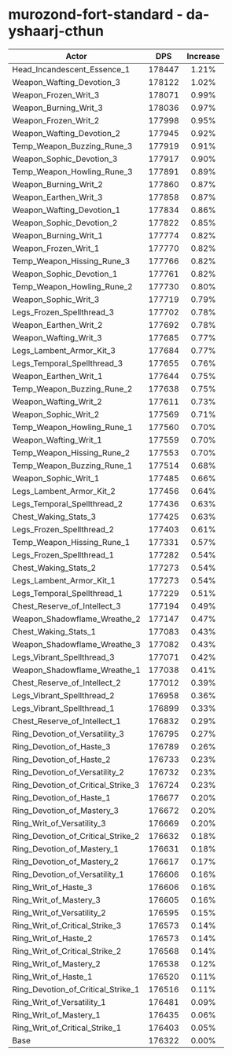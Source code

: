 # murozond-fort-standard - da-yshaarj-cthun
| Actor | DPS | Increase |
|---|:---:|:---:|
|Head_Incandescent_Essence_1|178447|1.21%|
|Weapon_Wafting_Devotion_3|178122|1.02%|
|Weapon_Frozen_Writ_3|178071|0.99%|
|Weapon_Burning_Writ_3|178036|0.97%|
|Weapon_Frozen_Writ_2|177998|0.95%|
|Weapon_Wafting_Devotion_2|177945|0.92%|
|Temp_Weapon_Buzzing_Rune_3|177919|0.91%|
|Weapon_Sophic_Devotion_3|177917|0.90%|
|Temp_Weapon_Howling_Rune_3|177891|0.89%|
|Weapon_Burning_Writ_2|177860|0.87%|
|Weapon_Earthen_Writ_3|177858|0.87%|
|Weapon_Wafting_Devotion_1|177834|0.86%|
|Weapon_Sophic_Devotion_2|177822|0.85%|
|Weapon_Burning_Writ_1|177774|0.82%|
|Weapon_Frozen_Writ_1|177770|0.82%|
|Temp_Weapon_Hissing_Rune_3|177766|0.82%|
|Weapon_Sophic_Devotion_1|177761|0.82%|
|Temp_Weapon_Howling_Rune_2|177730|0.80%|
|Weapon_Sophic_Writ_3|177719|0.79%|
|Legs_Frozen_Spellthread_3|177702|0.78%|
|Weapon_Earthen_Writ_2|177692|0.78%|
|Weapon_Wafting_Writ_3|177685|0.77%|
|Legs_Lambent_Armor_Kit_3|177684|0.77%|
|Legs_Temporal_Spellthread_3|177655|0.76%|
|Weapon_Earthen_Writ_1|177644|0.75%|
|Temp_Weapon_Buzzing_Rune_2|177638|0.75%|
|Weapon_Wafting_Writ_2|177611|0.73%|
|Weapon_Sophic_Writ_2|177569|0.71%|
|Temp_Weapon_Howling_Rune_1|177560|0.70%|
|Weapon_Wafting_Writ_1|177559|0.70%|
|Temp_Weapon_Hissing_Rune_2|177553|0.70%|
|Temp_Weapon_Buzzing_Rune_1|177514|0.68%|
|Weapon_Sophic_Writ_1|177485|0.66%|
|Legs_Lambent_Armor_Kit_2|177456|0.64%|
|Legs_Temporal_Spellthread_2|177436|0.63%|
|Chest_Waking_Stats_3|177425|0.63%|
|Legs_Frozen_Spellthread_2|177403|0.61%|
|Temp_Weapon_Hissing_Rune_1|177331|0.57%|
|Legs_Frozen_Spellthread_1|177282|0.54%|
|Chest_Waking_Stats_2|177273|0.54%|
|Legs_Lambent_Armor_Kit_1|177273|0.54%|
|Legs_Temporal_Spellthread_1|177229|0.51%|
|Chest_Reserve_of_Intellect_3|177194|0.49%|
|Weapon_Shadowflame_Wreathe_2|177147|0.47%|
|Chest_Waking_Stats_1|177083|0.43%|
|Weapon_Shadowflame_Wreathe_3|177082|0.43%|
|Legs_Vibrant_Spellthread_3|177071|0.42%|
|Weapon_Shadowflame_Wreathe_1|177038|0.41%|
|Chest_Reserve_of_Intellect_2|177012|0.39%|
|Legs_Vibrant_Spellthread_2|176958|0.36%|
|Legs_Vibrant_Spellthread_1|176899|0.33%|
|Chest_Reserve_of_Intellect_1|176832|0.29%|
|Ring_Devotion_of_Versatility_3|176795|0.27%|
|Ring_Devotion_of_Haste_3|176789|0.26%|
|Ring_Devotion_of_Haste_2|176733|0.23%|
|Ring_Devotion_of_Versatility_2|176732|0.23%|
|Ring_Devotion_of_Critical_Strike_3|176724|0.23%|
|Ring_Devotion_of_Haste_1|176677|0.20%|
|Ring_Devotion_of_Mastery_3|176672|0.20%|
|Ring_Writ_of_Versatility_3|176669|0.20%|
|Ring_Devotion_of_Critical_Strike_2|176632|0.18%|
|Ring_Devotion_of_Mastery_1|176631|0.18%|
|Ring_Devotion_of_Mastery_2|176617|0.17%|
|Ring_Devotion_of_Versatility_1|176606|0.16%|
|Ring_Writ_of_Haste_3|176606|0.16%|
|Ring_Writ_of_Mastery_3|176605|0.16%|
|Ring_Writ_of_Versatility_2|176595|0.15%|
|Ring_Writ_of_Critical_Strike_3|176573|0.14%|
|Ring_Writ_of_Haste_2|176573|0.14%|
|Ring_Writ_of_Critical_Strike_2|176568|0.14%|
|Ring_Writ_of_Mastery_2|176538|0.12%|
|Ring_Writ_of_Haste_1|176520|0.11%|
|Ring_Devotion_of_Critical_Strike_1|176516|0.11%|
|Ring_Writ_of_Versatility_1|176481|0.09%|
|Ring_Writ_of_Mastery_1|176435|0.06%|
|Ring_Writ_of_Critical_Strike_1|176403|0.05%|
|Base|176322|0.00%|
